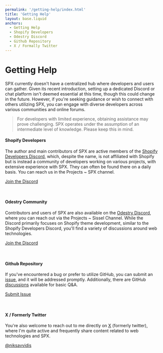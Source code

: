 ```yaml
---
permalink: '/getting-help/index.html'
title: 'Getting Help'
layout: base.liquid
anchors:
  - Getting Help
  - Shopify Developers
  - Odestry Discord
  - Github Repository
  - X / Formally Twitter
---
```


# Getting Help

SPX currently doesn't have a centralized hub where developers and users can gather. Given its recent introduction, setting up a dedicated Discord or chat platform isn't deemed essential at this time, though this could change in the future. However, if you're seeking guidance or wish to connect with others utilizing SPX, you can engage with diverse developers across various communities and online forums.

> For developers with limited experience, obtaining assistance may prove challenging. SPX operates under the assumption of an intermediate level of knowledge. Please keep this in mind.

#### Shopify Developers

The author and main contributors of SPX are active members of the [Shopify Developers Discord](https://discord.gg/shopify-developers-597504637167468564), which, despite the name, is not affiliated with Shopify but is instead a community of developers working on various projects, with extensive experience with SPX. They can often be found there on a daily basis. You can reach us in the Projects ~ SPX channel.

[Join the Discord](https://discord.gg/shopify-developers-597504637167468564)

<br>

#### Odestry Community

Contributors and users of SPX are also available on the [Odestry Discord](https://discord.gg/blanklob-community-983602196493004820), where you can reach out via the Projects ~ Sissel Channel. While the Discord primarily focuses on Shopify theme development, similar to the Shopify Developers Discord, you'll find a variety of discussions around web technologies.

[Join the Discord](https://discord.gg/blanklob-community-983602196493004820)

<br>

#### Github Repository

If you've encountered a bug or prefer to utilize GitHub, you can submit an [issue](https://github.com/panoply/spx/issues/new), and it will be addressed promptly. Additionally, there are GitHub [discussions](https://github.com/panoply/spx/discussions) available for basic Q&A.

[Submit Issue](https://github.com/panoply/spx/issues/new)

<br>

#### X / Formerly Twitter

You're also welcome to reach out to me directly on [X](https://x.com/niksavvidis) (formerly twitter), where I'm quite active and frequently share content related to web technologies and SPX.

[@niksavvidis](https://x.com/niksavvidis)
